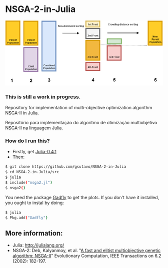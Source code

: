 # NSGA-2-in-Julia


![](img/nsga2_color.png)

### This is still a work in progress. 

Repository for implementation of multi-objective optimization algorithm NSGA-II in Julia.

Repositório para implementação do algoritmo de otimização multiobjetivo NSGA-II na linguagem Julia.

### How do I run this?

* Firstly, get [Julia-0.4.1](http://julialang.org/downloads/)
* Then:
```sh
$ git clone https://github.com/gsutavo/NSGA-2-in-Julia
$ cd NSGA-2-in-Julia/src
$ julia
$ include("nsga2.jl")
$ nsga2()
```

You need the package [Gadfly](http://dcjones.github.io/Gadfly.jl/) to get the plots. If you don't have it installed, you ought to instal by doing:
```sh
$ julia
$ Pkg.add("Gadfly")
```

## More information:
- Julia: http://julialang.org/
- NSGA-2: Deb, Kalyanmoy, et al. "[A fast and elitist multiobjective genetic algorithm: NSGA-II](http://ieeexplore.ieee.org/xpl/login.jsp?tp=&arnumber=996017&url=http%3A%2F%2Fieeexplore.ieee.org%2Fxpls%2Fabs_all.jsp%3Farnumber%3D996017)" Evolutionary Computation, IEEE Transactions on 6.2 (2002): 182-197.
